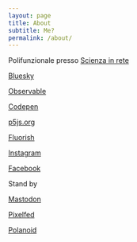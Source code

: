 ```yaml
---
layout: page
title: About
subtitle: Me?
permalink: /about/
---
```


Polifunzionale presso [Scienza in rete](https://www.scienzainrete.it)

[Bluesky](https://bsky.app/profile/sergiocima.bsky.social)

[Observable](https://observablehq.com/@sergiocima?tab=notebooks)

[Codepen](https://codepen.io/magnete)

[p5js.org](https://editor.p5js.org/sergiocima/sketches)

[Fluorish](https://app.flourish.studio/@sergiocima)

[Instagram](https://www.instagram.com/sergio_cima/)

[Facebook](https://www.facebook.com/sergio.cima)

Stand by

[Mastodon](https://mastodon.uno/@sergiocima)

[Pixelfed](https://pixelfed.uno/sergiocima)


[Polanoid](http://www.polanoid.net/pictures/pictures?uid=1801)